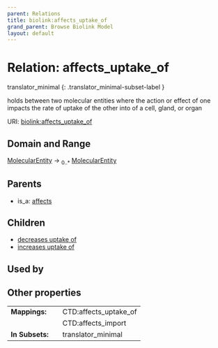 ```yaml
---
parent: Relations
title: biolink:affects_uptake_of
grand_parent: Browse Biolink Model
layout: default
---
```


# Relation: affects_uptake_of

translator_minimal
{: .translator_minimal-subset-label }


holds between two molecular entities where the action or effect of one impacts the rate of uptake of the other into of a cell, gland, or organ

URI: [biolink:affects_uptake_of](https://w3id.org/biolink/vocab/affects_uptake_of)

## Domain and Range

[MolecularEntity](MolecularEntity.md) ->  <sub>0..*</sub> [MolecularEntity](MolecularEntity.md)

## Parents

 *  is_a: [affects](affects.md)

## Children

 *  [decreases uptake of](decreases_uptake_of.md)
 *  [increases uptake of](increases_uptake_of.md)

## Used by


## Other properties

|  |  |  |
| --- | --- | --- |
| **Mappings:** | | CTD:affects_uptake_of |
|  | | CTD:affects_import |
| **In Subsets:** | | translator_minimal |

